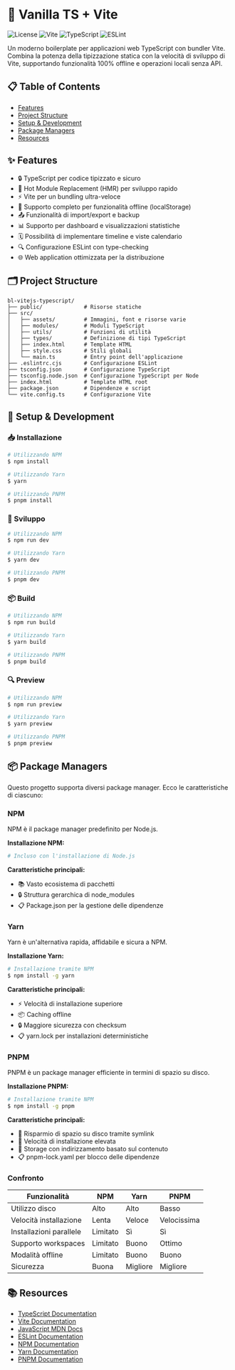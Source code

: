 # 🚀 Vanilla TS + Vite

![License](https://img.shields.io/badge/license-MIT-blue.svg)
![Vite](https://img.shields.io/badge/vite-4.x-646CFF.svg?logo=vite)
![TypeScript](https://img.shields.io/badge/TypeScript-4.x-3178C6.svg?logo=typescript)
![ESLint](https://img.shields.io/badge/ESLint-8.x-4B32C3.svg?logo=eslint)

Un moderno boilerplate per applicazioni web TypeScript con bundler Vite. Combina la potenza della tipizzazione statica con la velocità di sviluppo di Vite, supportando funzionalità 100% offline e operazioni locali senza API.

## 📋 Table of Contents
- [Features](#-features)
- [Project Structure](#-project-structure)
- [Setup & Development](#-setup--development)
- [Package Managers](#-package-managers)
- [Resources](#-resources)

## ✨ Features

- 🔒 TypeScript per codice tipizzato e sicuro
- 🔄 Hot Module Replacement (HMR) per sviluppo rapido
- ⚡ Vite per un bundling ultra-veloce
- 💾 Supporto completo per funzionalità offline (localStorage)
- 📤 Funzionalità di import/export e backup
- 📊 Supporto per dashboard e visualizzazioni statistiche
- 🗓️ Possibilità di implementare timeline e viste calendario
- 🔍 Configurazione ESLint con type-checking
- 🌐 Web application ottimizzata per la distribuzione

## 🗂️ Project Structure

```
bl-vitejs-typescript/
├── public/             # Risorse statiche
├── src/
│   ├── assets/         # Immagini, font e risorse varie
│   ├── modules/        # Moduli TypeScript
│   ├── utils/          # Funzioni di utilità
│   ├── types/          # Definizione di tipi TypeScript
│   ├── index.html      # Template HTML
│   ├── style.css       # Stili globali
│   └── main.ts         # Entry point dell'applicazione
├── .eslintrc.cjs       # Configurazione ESLint
├── tsconfig.json       # Configurazione TypeScript
├── tsconfig.node.json  # Configurazione TypeScript per Node
├── index.html          # Template HTML root
├── package.json        # Dipendenze e script
└── vite.config.ts      # Configurazione Vite
```

## 🚀 Setup & Development

### 📥 Installazione

```bash
# Utilizzando NPM
$ npm install

# Utilizzando Yarn
$ yarn

# Utilizzando PNPM
$ pnpm install
```

### 🔧 Sviluppo

```bash
# Utilizzando NPM
$ npm run dev

# Utilizzando Yarn
$ yarn dev

# Utilizzando PNPM
$ pnpm dev
```

### 📦 Build

```bash
# Utilizzando NPM
$ npm run build

# Utilizzando Yarn
$ yarn build

# Utilizzando PNPM
$ pnpm build
```

### 🔍 Preview

```bash
# Utilizzando NPM
$ npm run preview

# Utilizzando Yarn
$ yarn preview

# Utilizzando PNPM
$ pnpm preview
```

## 📦 Package Managers

Questo progetto supporta diversi package manager. Ecco le caratteristiche di ciascuno:

### NPM

NPM è il package manager predefinito per Node.js.

**Installazione NPM:**
```bash
# Incluso con l'installazione di Node.js
```

**Caratteristiche principali:**
- 📚 Vasto ecosistema di pacchetti
- 🔒 Struttura gerarchica di node_modules
- 📋 Package.json per la gestione delle dipendenze

### Yarn

Yarn è un'alternativa rapida, affidabile e sicura a NPM.

**Installazione Yarn:**
```bash
# Installazione tramite NPM
$ npm install -g yarn
```

**Caratteristiche principali:**
- ⚡ Velocità di installazione superiore
- 📦 Caching offline
- 🔒 Maggiore sicurezza con checksum
- 📋 yarn.lock per installazioni deterministiche

### PNPM

PNPM è un package manager efficiente in termini di spazio su disco.

**Installazione PNPM:**
```bash
# Installazione tramite NPM
$ npm install -g pnpm
```

**Caratteristiche principali:**
- 💾 Risparmio di spazio su disco tramite symlink
- 🚀 Velocità di installazione elevata
- 🔄 Storage con indirizzamento basato sul contenuto
- 📋 pnpm-lock.yaml per blocco delle dipendenze

### Confronto

| Funzionalità          | NPM     | Yarn    | PNPM    |
|-----------------------|---------|---------|---------|
| Utilizzo disco        | Alto    | Alto    | Basso   |
| Velocità installazione| Lenta   | Veloce  | Velocissima |
| Installazioni parallele| Limitato| Sì      | Sì      |
| Supporto workspaces   | Limitato| Buono   | Ottimo  |
| Modalità offline      | Limitato| Buono   | Buono   |
| Sicurezza             | Buona   | Migliore| Migliore|

## 📚 Resources

- [TypeScript Documentation](https://www.typescriptlang.org/docs/)
- [Vite Documentation](https://vitejs.dev/guide/)
- [JavaScript MDN Docs](https://developer.mozilla.org/en-US/docs/Web/JavaScript)
- [ESLint Documentation](https://eslint.org/docs/user-guide/)
- [NPM Documentation](https://docs.npmjs.com/)
- [Yarn Documentation](https://yarnpkg.com/getting-started)
- [PNPM Documentation](https://pnpm.io/motivation)

